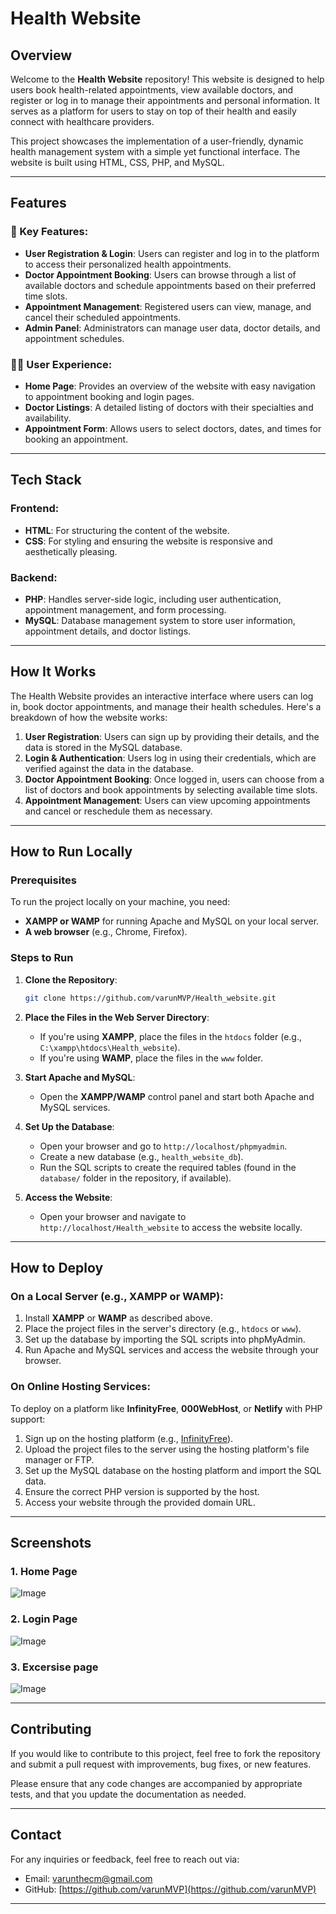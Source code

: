 # Health Website

## Overview

Welcome to the **Health Website** repository! This website is designed to help users book health-related appointments, view available doctors, and register or log in to manage their appointments and personal information. It serves as a platform for users to stay on top of their health and easily connect with healthcare providers.

This project showcases the implementation of a user-friendly, dynamic health management system with a simple yet functional interface. The website is built using HTML, CSS, PHP, and MySQL.

---

## Features

### 🔑 Key Features:

* **User Registration & Login**: Users can register and log in to the platform to access their personalized health appointments.
* **Doctor Appointment Booking**: Users can browse through a list of available doctors and schedule appointments based on their preferred time slots.
* **Appointment Management**: Registered users can view, manage, and cancel their scheduled appointments.
* **Admin Panel**: Administrators can manage user data, doctor details, and appointment schedules.

### 🧑‍⚕️ User Experience:

* **Home Page**: Provides an overview of the website with easy navigation to appointment booking and login pages.
* **Doctor Listings**: A detailed listing of doctors with their specialties and availability.
* **Appointment Form**: Allows users to select doctors, dates, and times for booking an appointment.

---

## Tech Stack

### Frontend:

* **HTML**: For structuring the content of the website.
* **CSS**: For styling and ensuring the website is responsive and aesthetically pleasing.

### Backend:

* **PHP**: Handles server-side logic, including user authentication, appointment management, and form processing.
* **MySQL**: Database management system to store user information, appointment details, and doctor listings.

---

## How It Works

The Health Website provides an interactive interface where users can log in, book doctor appointments, and manage their health schedules. Here's a breakdown of how the website works:

1. **User Registration**: Users can sign up by providing their details, and the data is stored in the MySQL database.
2. **Login & Authentication**: Users log in using their credentials, which are verified against the data in the database.
3. **Doctor Appointment Booking**: Once logged in, users can choose from a list of doctors and book appointments by selecting available time slots.
4. **Appointment Management**: Users can view upcoming appointments and cancel or reschedule them as necessary.

---

## How to Run Locally

### Prerequisites

To run the project locally on your machine, you need:

* **XAMPP or WAMP** for running Apache and MySQL on your local server.
* **A web browser** (e.g., Chrome, Firefox).

### Steps to Run

1. **Clone the Repository**:

   ```bash
   git clone https://github.com/varunMVP/Health_website.git
   ```

2. **Place the Files in the Web Server Directory**:

   * If you're using **XAMPP**, place the files in the `htdocs` folder (e.g., `C:\xampp\htdocs\Health_website`).
   * If you're using **WAMP**, place the files in the `www` folder.

3. **Start Apache and MySQL**:

   * Open the **XAMPP/WAMP** control panel and start both Apache and MySQL services.

4. **Set Up the Database**:

   * Open your browser and go to `http://localhost/phpmyadmin`.
   * Create a new database (e.g., `health_website_db`).
   * Run the SQL scripts to create the required tables (found in the `database/` folder in the repository, if available).

5. **Access the Website**:

   * Open your browser and navigate to `http://localhost/Health_website` to access the website locally.

---

## How to Deploy

### On a Local Server (e.g., XAMPP or WAMP):

1. Install **XAMPP** or **WAMP** as described above.
2. Place the project files in the server's directory (e.g., `htdocs` or `www`).
3. Set up the database by importing the SQL scripts into phpMyAdmin.
4. Run Apache and MySQL services and access the website through your browser.

### On Online Hosting Services:

To deploy on a platform like **InfinityFree**, **000WebHost**, or **Netlify** with PHP support:

1. Sign up on the hosting platform (e.g., [InfinityFree](https://infinityfree.net/)).
2. Upload the project files to the server using the hosting platform's file manager or FTP.
3. Set up the MySQL database on the hosting platform and import the SQL data.
4. Ensure the correct PHP version is supported by the host.
5. Access your website through the provided domain URL.

---

## Screenshots

### 1. Home Page

![Image](https://github.com/user-attachments/assets/d8002062-84d4-4da9-839d-2ee9fd9ad7dc)

### 2. Login Page

![Image](https://github.com/user-attachments/assets/4176d9e0-0220-4bba-85a4-6a7cb7080879)

### 3. Excersise page

![Image](https://github.com/user-attachments/assets/d35fcd0e-cb4e-4cad-853f-286a3302f66f)

---

## Contributing

If you would like to contribute to this project, feel free to fork the repository and submit a pull request with improvements, bug fixes, or new features.

Please ensure that any code changes are accompanied by appropriate tests, and that you update the documentation as needed.

---

## Contact

For any inquiries or feedback, feel free to reach out via:

* Email: [varunthecm@gmail.com](mailto:varunthecm@gmail.com)
* GitHub: [https://github.com/varunMVP](https://github.com/varunMVP)

---

